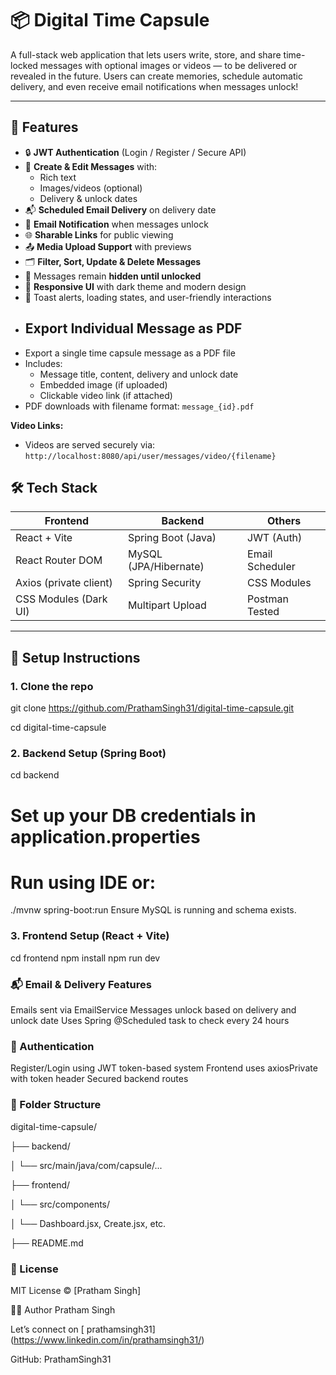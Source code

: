 
# 📦 Digital Time Capsule

A full-stack web application that lets users write, store, and share time-locked messages with optional images or videos — to be delivered or revealed in the future. Users can create memories, schedule automatic delivery, and even receive email notifications when messages unlock!

---

## 🚀 Features

- 🔒 **JWT Authentication** (Login / Register / Secure API)
- 📝 **Create & Edit Messages** with:
  - Rich text
  - Images/videos (optional)
  - Delivery & unlock dates
- 📬 **Scheduled Email Delivery** on delivery date
- 📩 **Email Notification** when messages unlock
- 🌐 **Sharable Links** for public viewing
- 📤 **Media Upload Support** with previews
- 🗂️ **Filter, Sort, Update & Delete Messages**
- 🔐 Messages remain **hidden until unlocked**
- 🌈 **Responsive UI** with dark theme and modern design
- 🔔 Toast alerts, loading states, and user-friendly interactions
-  ## Export Individual Message as PDF
  - Export a single time capsule message as a PDF file
- Includes:
  - Message title, content, delivery and unlock date
  - Embedded image (if uploaded)
  - Clickable video link (if attached)
- PDF downloads with filename format: `message_{id}.pdf`
 
**Video Links:**
- Videos are served securely via:  
  `http://localhost:8080/api/user/messages/video/{filename}`

## 🛠️ Tech Stack

| Frontend                | Backend                | Others                 |
|------------------------|------------------------|------------------------|
| React + Vite           | Spring Boot (Java)     | JWT (Auth)             |
| React Router DOM       | MySQL (JPA/Hibernate)  | Email Scheduler        |
| Axios (private client) | Spring Security        | CSS Modules            |
| CSS Modules (Dark UI)  | Multipart Upload       | Postman Tested         |

---

## 🔧 Setup Instructions

### 1. Clone the repo

git clone https://github.com/PrathamSingh31/digital-time-capsule.git

cd digital-time-capsule

### 2. Backend Setup (Spring Boot)
cd backend
# Set up your DB credentials in application.properties
# Run using IDE or:
./mvnw spring-boot:run
Ensure MySQL is running and schema exists.

### 3. Frontend Setup (React + Vite)
cd frontend
npm install
npm run dev

### 📬 Email & Delivery Features
Emails sent via EmailService
Messages unlock based on delivery and unlock date
Uses Spring @Scheduled task to check every 24 hours

### 🔐 Authentication
Register/Login using JWT token-based system
Frontend uses axiosPrivate with token header
Secured backend routes 

### 📁 Folder Structure

digital-time-capsule/

├── backend/

│   └── src/main/java/com/capsule/...

├── frontend/

│   └── src/components/

│       └── Dashboard.jsx, Create.jsx, etc.

├── README.md


### 📄 License
MIT License © [Pratham Singh]

🙋‍♂️ Author
Pratham Singh

Let’s connect on [ prathamsingh31] (https://www.linkedin.com/in/prathamsingh31/)

GitHub: PrathamSingh31
